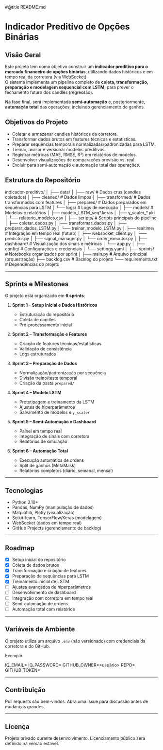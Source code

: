 #@title README.md

# Indicador Preditivo de Opções Binárias

## Visão Geral
Este projeto tem como objetivo construir um **indicador preditivo para o mercado financeiro de opções binárias**, utilizando dados históricos e em tempo real da corretora (via WebSocket).  
O sistema implementa um pipeline completo de **coleta, transformação, preparação e modelagem sequencial com LSTM**, para prever o fechamento futuro dos candles (regressão).  

Na fase final, será implementada **semi-automação** e, posteriormente, **automação total** das operações, incluindo gerenciamento de ganhos.


## Objetivos do Projeto
- Coletar e armazenar candles históricos da corretora.
- Transformar dados brutos em features técnicas e estatísticas.
- Preparar sequências temporais normalizadas/padronizadas para LSTM.
- Treinar, avaliar e versionar modelos preditivos.
- Registrar métricas (MAE, RMSE, R²) em relatórios de modelos.
- Desenvolver visualizações de comparações previsão vs. real.
- Evoluir para semi-automação e automação total das operações.


## Estrutura do Repositório

indicador-preditivo/
│
├── data/
│   ├── raw/                  # Dados crus (candles coletados)
│   ├── cleaned/              # Dados limpos
│   ├── transformed/          # Dados transformados com features
│   ├── prepared/             # Dados preparados em sequências para LSTM
│   └── logs/                 # Logs de execução
│
├── models/                   # Modelos e relatórios
│   ├── modelo\_LSTM\_seq\*.keras
│   ├── y\_scaler\_\*.pkl
│   └── relatorio\_modelos.csv
│
├── scripts/                  # Scripts principais do pipeline
│   ├── coletar\_dados.py
│   ├── transformar\_dados.py
│   ├── preparar\_dados\_LSTM.py
│   └── treinar\_modelo\_LSTM.py
│
├── realtime/                 # Integração em tempo real (futuro)
│   ├── websocket\_client.py
│   ├── predictor.py
│   ├── signal\_manager.py
│   └── order\_executor.py
│
├── dashboard/                # Visualização dos sinais e métricas
│   └── app.py
│
├── config/                   # Configurações e credenciais
│   └── settings.yaml
│
├── sprints/                  # Notebooks organizados por sprint
│
├── main.py                   # Arquivo principal (orquestração)
├── backlog.csv               # Backlog do projeto
└── requirements.txt          # Dependências do projeto

---

## Sprints e Milestones
O projeto está organizado em **6 sprints**:

1. **Sprint 1 – Setup Inicial e Dados Históricos**
   - Estruturação do repositório
   - Coleta de candles
   - Pré-processamento inicial

2. **Sprint 2 – Transformação e Features**
   - Criação de features técnicas/estatísticas
   - Validação de consistência
   - Logs estruturados

3. **Sprint 3 – Preparação de Dados**
   - Normalização/padronização por sequência
   - Divisão treino/teste temporal
   - Criação da pasta `prepared/`

4. **Sprint 4 – Modelo LSTM**
   - Prototipagem e treinamento da LSTM
   - Ajustes de hiperparâmetros
   - Salvamento de modelos e `y_scaler`

5. **Sprint 5 – Semi-Automação e Dashboard**
   - Painel em tempo real
   - Integração de sinais com corretora
   - Relatórios de simulação

6. **Sprint 6 – Automação Total**
   - Execução automática de ordens
   - Split de ganhos (MetaMask)
   - Relatórios completos (diário, semanal, mensal)

---

## Tecnologias
- Python 3.10+
- Pandas, NumPy (manipulação de dados)
- Matplotlib, Plotly (visualização)
- Scikit-learn, TensorFlow/Keras (modelagem)
- WebSocket (dados em tempo real)
- GitHub Projects (gerenciamento de backlog)

---

## Roadmap
- [x] Setup inicial do repositório
- [x] Coleta de dados brutos
- [x] Transformação e criação de features
- [x] Preparação de sequências para LSTM
- [x] Treinamento inicial de LSTM
- [ ] Ajustes avançados de hiperparâmetros
- [ ] Desenvolvimento de dashboard
- [ ] Integração com corretora em tempo real
- [ ] Semi-automação de ordens
- [ ] Automação total com relatórios

---

## Variáveis de Ambiente
O projeto utiliza um arquivo `.env` (não versionado) com credenciais da corretora e do GitHub.

Exemplo:

IQ\_EMAIL=<email>
IQ\_PASSWORD=<senha>
GITHUB\_OWNER=\<usuário>
REPO=<nome-repo>
GITHUB\_TOKEN=<token>

---

## Contribuição
Pull requests são bem-vindos. Abra uma issue para discussão antes de mudanças grandes.

---

## Licença
Projeto privado durante desenvolvimento. Licenciamento público será definido na versão estável.

